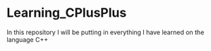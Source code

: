 # Learning_CPlusPlus

In this repository I will be putting in everything I have learned on the language C++
